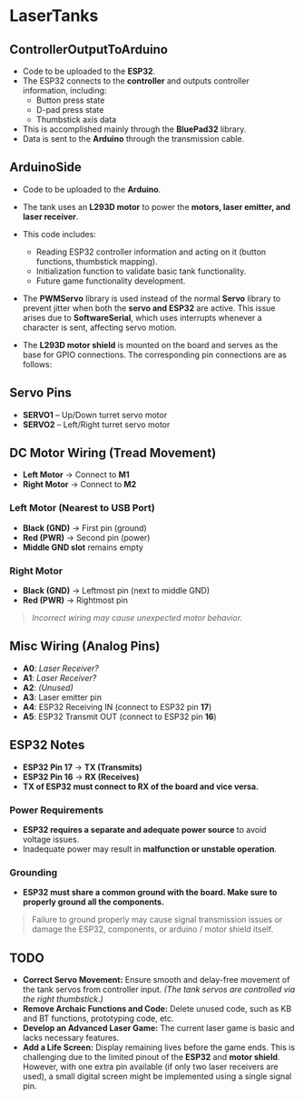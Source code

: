 # LaserTanks

## ControllerOutputToArduino
- Code to be uploaded to the **ESP32**.
- The ESP32 connects to the **controller** and outputs controller information, including:
  - Button press state
  - D-pad press state
  - Thumbstick axis data
- This is accomplished mainly through the **BluePad32** library.
- Data is sent to the **Arduino** through the transmission cable.

## ArduinoSide
- Code to be uploaded to the **Arduino**.
- The tank uses an **L293D motor** to power the **motors, laser emitter, and laser receiver**.
- This code includes:
  - Reading ESP32 controller information and acting on it (button functions, thumbstick mapping).
  - Initialization function to validate basic tank functionality.
  - Future game functionality development.

- The **PWMServo** library is used instead of the normal **Servo** library to prevent jitter when both the **servo and ESP32** are active. This issue arises due to **SoftwareSerial**, which uses interrupts whenever a character is sent, affecting servo motion.

- The **L293D motor shield** is mounted on the board and serves as the base for GPIO connections. The corresponding pin connections are as follows:

## Servo Pins
- **SERVO1** – Up/Down turret servo motor  
- **SERVO2** – Left/Right turret servo motor  

## DC Motor Wiring (Tread Movement)
- **Left Motor** → Connect to **M1**  
- **Right Motor** → Connect to **M2**  

### Left Motor (Nearest to USB Port)
- **Black (GND)** → First pin (ground)  
- **Red (PWR)** → Second pin (power)  
- **Middle GND slot** remains empty  

### Right Motor
- **Black (GND)** → Leftmost pin (next to middle GND)  
- **Red (PWR)** → Rightmost pin  

>  *Incorrect wiring may cause unexpected motor behavior.*

## Misc Wiring (Analog Pins)
- **A0**: *Laser Receiver?*  
- **A1**: *Laser Receiver?*  
- **A2**: *(Unused)*  
- **A3**: Laser emitter pin  
- **A4**: ESP32 Receiving IN (connect to ESP32 pin **17**)  
- **A5**: ESP32 Transmit OUT (connect to ESP32 pin **16**)  

## ESP32 Notes
- **ESP32 Pin 17** → **TX (Transmits)**  
- **ESP32 Pin 16** → **RX (Receives)**  
- **TX of ESP32 must connect to RX of the board and vice versa.**

### Power Requirements
- **ESP32 requires a separate and adequate power source** to avoid voltage issues.  
- Inadequate power may result in **malfunction or unstable operation**.  

### Grounding
- **ESP32 must share a common ground with the board. Make sure to properly ground all the components.**
> Failure to ground properly may cause signal transmission issues or damage the ESP32, components, or arduino / motor shield itself.  

## TODO
- **Correct Servo Movement:** Ensure smooth and delay-free movement of the tank servos from controller input. *(The tank servos are controlled via the right thumbstick.)*
- **Remove Archaic Functions and Code:** Delete unused code, such as KB and BT functions, prototyping code, etc.
- **Develop an Advanced Laser Game:** The current laser game is basic and lacks necessary features.
- **Add a Life Screen:** Display remaining lives before the game ends. This is challenging due to the limited pinout of the **ESP32** and **motor shield**. However, with one extra pin available (if only two laser receivers are used), a small digital screen might be implemented using a single signal pin.

